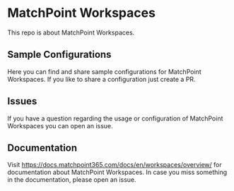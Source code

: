 # MatchPoint Workspaces
This repo is about MatchPoint Workspaces. 

## Sample Configurations
Here you can find and share sample configurations for MatchPoint Workspaces.
If you like to share a configuration just create a PR.

## Issues
If you have a question regarding the usage or configuration of MatchPoint Workspaces you can open an issue.

## Documentation
Visit https://docs.matchpoint365.com/docs/en/workspaces/overview/ for documentation about MatchPoint Workspaces.
In case you miss something in the documentation, please open an issue.
